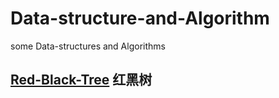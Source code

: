 # Data-structure-and-Algorithm
some Data-structures and Algorithms
## [Red-Black-Tree](./Data-structures/Red-Black-Tree) 红黑树
